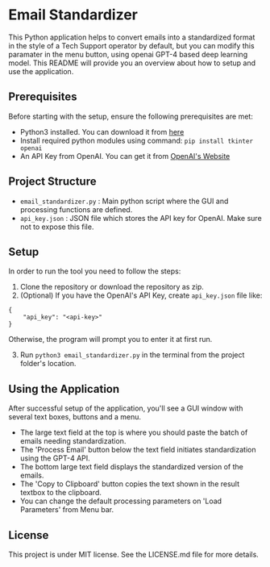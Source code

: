 # Email Standardizer

This Python application helps to convert emails into a standardized format in the style of a Tech Support operator by default, but you can modify this paramater in the menu button, using openai GPT-4 based deep learning model. This README will provide you an overview about how to setup and use the application.

## Prerequisites
Before starting with the setup, ensure the following prerequisites are met:
- Python3 installed. You can download it from [here](https://www.python.org/downloads/)
- Install required python modules using command: `pip install tkinter openai`
- An API Key from OpenAI. You can get it from [OpenAI's Website](https://beta.openai.com/signup/)

## Project Structure
- `email_standardizer.py` : Main python script where the GUI and processing functions are defined.
- `api_key.json` : JSON file which stores the API key for OpenAI. Make sure not to expose this file.

## Setup
In order to run the tool you need to follow the steps:

1. Clone the repository or download the repository as zip.
2. (Optional) If you have the OpenAI's API Key, create `api_key.json` file like:
```
{
    "api_key": "<api-key>"
}
```
Otherwise, the program will prompt you to enter it at first run.

3. Run `python3 email_standardizer.py` in the terminal from the project folder's location.

## Using the Application
After successful setup of the application, you'll see a GUI window with several text boxes, buttons and a menu.

- The large text field at the top is where you should paste the batch of emails needing standardization.
- The 'Process Email' button below the text field initiates standardization using the GPT-4 API.
- The bottom large text field displays the standardized version of the emails.
- The 'Copy to Clipboard' button copies the text shown in the result textbox to the clipboard.
- You can change the default processing parameters on 'Load Parameters' from Menu bar.

## License
This project is under MIT license. See the LICENSE.md file for more details.
